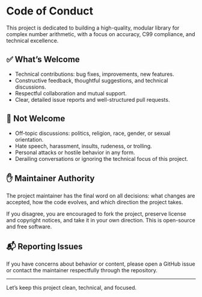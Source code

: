# Code of Conduct

This project is dedicated to building a high-quality, modular library for complex number arithmetic, with a focus on accuracy, C99 compliance, and technical excellence.

## ✅ What’s Welcome

- Technical contributions: bug fixes, improvements, new features.
- Constructive feedback, thoughtful suggestions, and technical discussions.
- Respectful collaboration and mutual support.
- Clear, detailed issue reports and well-structured pull requests.

## 🚫 Not Welcome

- Off-topic discussions: politics, religion, race, gender, or sexual orientation.
- Hate speech, harassment, insults, rudeness, or trolling.
- Personal attacks or hostile behavior in any form.
- Derailing conversations or ignoring the technical focus of this project.

## ✋ Maintainer Authority

The project maintainer has the final word on all decisions: what changes are accepted, how the code evolves, and which direction the project takes.

If you disagree, you are encouraged to fork the project, preserve license and copyright notices, and take it in your own direction. This is open-source and free software.

## 📬 Reporting Issues

If you have concerns about behavior or content, please open a GitHub issue or contact the maintainer respectfully through the repository.

---

Let’s keep this project clean, technical, and focused.
